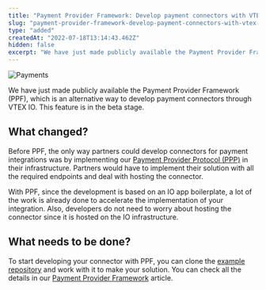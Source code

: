 ```yaml
---
title: "Payment Provider Framework: Develop payment connectors with VTEX IO"
slug: "payment-provider-framework-develop-payment-connectors-with-vtex-io"
type: "added"
createdAt: "2022-07-18T13:14:43.462Z"
hidden: false
excerpt: "We have just made publicly available the Payment Provider Framework (PPF), which is an alternative way to develop payment connectors through VTEX IO. This feature is in the beta stage."
---
```


![Payments](https://raw.githubusercontent.com/vtexdocs/dev-portal-content/main/images/payment-provider-framework-develop-payment-connectors-with-vtex-io-0.png)

We have just made publicly available the Payment Provider Framework (PPF), which is an alternative way to develop payment connectors through VTEX IO. This feature is in the beta stage.

## What changed?

Before PPF, the only way partners could develop connectors for payment integrations was by implementing our [Payment Provider Protocol (PPP)](https://developers.vtex.com/vtex-rest-api/docs/payments-integration-payment-provider-protocol) in their infrastructure. Partners would have to implement their solution with all the required endpoints and deal with hosting the connector.

With PPF, since the development is based on an IO app boilerplate, a lot of the work is already done to accelerate the implementation of your integration. Also, developers do not need to worry about hosting the connector since it is hosted on the IO infrastructure.

## What needs to be done?

To start developing your connector with PPF, you can clone the [example repository](https://github.com/vtex-apps/payment-provider-example) and work with it to make your solution. You can check all the details in our [Payment Provider Framework](https://developers.vtex.com/vtex-rest-api/docs/payments-integration-payment-provider-framework) article.
